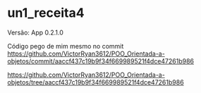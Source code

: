 # un1_receita4

Versão: App 0.2.1.0

Código pego de mim mesmo no commit 
https://github.com/VictorRyan3612/POO_Orientada-a-objetos/commit/aaccf437c19b9f34f669989521f4dce47261b986

https://github.com/VictorRyan3612/POO_Orientada-a-objetos/tree/aaccf437c19b9f34f669989521f4dce47261b986
